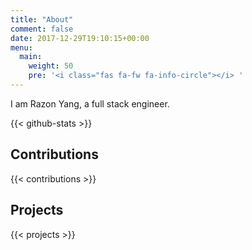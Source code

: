 ```yaml
---
title: "About"
comment: false
date: 2017-12-29T19:10:15+00:00
menu:
  main:
    weight: 50
    pre: '<i class="fas fa-fw fa-info-circle"></i> '
---
```


I am Razon Yang, a full stack engineer.

<!--more-->

{{< github-stats >}}

## Contributions

{{< contributions >}}

## Projects

{{< projects >}}
